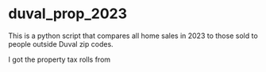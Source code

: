 # duval_prop_2023
This is a python script that compares all home sales in 2023 to those sold to people outside Duval zip codes.

I got the property tax rolls from 
